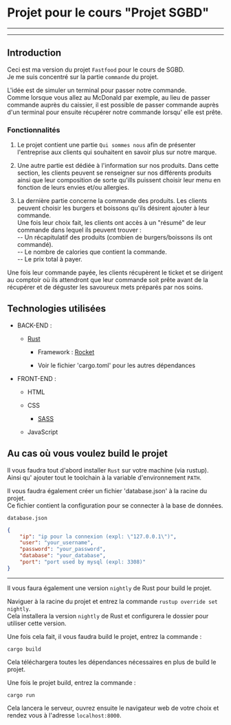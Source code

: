 # Projet pour le cours "Projet SGBD"

---
---

## Introduction

Ceci est ma version du projet ``Fastfood`` pour le cours de SGBD.  
Je me suis concentré sur la partie ``commande`` du projet.

L'idée est de simuler un terminal pour passer notre commande.  
Comme lorsque vous allez au McDonald par exemple, au lieu de passer commande auprès du caissier, il est possible de passer commande auprès d'un terminal pour ensuite récupérer notre commande lorsqu' elle est prête.


### Fonctionnalités

1. Le projet contient une partie ``Qui sommes nous`` afin de présenter l'entreprise aux clients qui souhaitent en savoir plus sur notre marque.

2. Une autre partie est dédiée à l'information sur nos produits. Dans cette section, les clients peuvent se renseigner sur nos différents produits ainsi que leur composition de sorte qu'ills puissent choisir leur menu en fonction de leurs envies et/ou allergies.

3. La dernière partie concerne la commande des produits. Les clients peuvent choisir les burgers et boissons qu'ils désirent ajouter à leur commande.  
Une fois leur choix fait, les clients ont accès à un "résumé" de leur commande dans lequel ils peuvent trouver :  
-- Un récapitulatif des produits (combien de burgers/boissons ils ont commandé).  
-- Le nombre de calories que contient la commande.  
-- Le prix total à payer.

Une fois leur commande payée, les clients récupèrent le ticket et se dirigent au comptoir où ils attendront que leur commande soit prête avant de la récupérer et de déguster les savoureux mets préparés par nos soins.

## Technologies utilisées
* BACK-END : 

  * [Rust](https://github.com/rust-lang/rust)
   
     * Framework : [Rocket](https://github.com/SergioBenitez/Rocket)
      
     * Voir le fichier 'cargo.toml' pour les autres dépendances

        
* FRONT-END :

  * HTML
  
  * CSS
  
    * [SASS](https://github.com/sass/sass)
    
  * JavaScript

## Au cas où vous voulez build le projet

Il vous faudra tout d'abord installer ``Rust`` sur votre machine (via rustup).  
Ainsi qu' ajouter tout le toolchain à la variable d'environnement ``PATH``.


Il vous faudra également créer un fichier 'database.json' à la racine du projet.  
Ce fichier contient la configuration pour se connecter à la base de données.

``database.json``
```json
{
    "ip": "ip pour la connexion (expl: \"127.0.0.1\")",
    "user": "your_username",
    "password": "your_password",
    "database": "your_database",
    "port": "port used by mysql (expl: 3308)"
}
```

---

Il vous faura également une version ``nightly`` de Rust pour build le projet.

Naviguer à la racine du projet et entrez la commande ``rustup override set nightly``.  
Cela installera la version ``nightly`` de Rust et configurera le dossier pour utiliser cette version.

Une fois cela fait, il vous faudra build le projet, entrez la commande :

``cargo build``

Cela téléchargera toutes les dépendances nécessaires en plus de build le projet.

Une fois le projet build, entrez la commande :

``cargo run``

Cela lancera le serveur, ouvrez ensuite le navigateur web de votre choix et rendez vous à l'adresse ``localhost:8000``.
